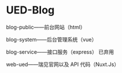 # UED-Blog

blog-public——前台网站（html）

blog-system——后台管理系统（vue）

blog-service——接口服务（express） 已弃用

web-ued——瑞见官网以及 API 代码（Nuxt.Js）
